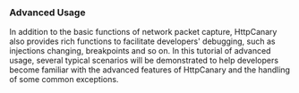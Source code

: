 ### Advanced Usage

In addition to the basic functions of network packet capture, HttpCanary also provides rich functions to facilitate developers' debugging, such as injections changing, breakpoints and so on. In this tutorial of advanced usage, several typical scenarios will be demonstrated to help developers become familiar with the advanced features of HttpCanary and the handling of some common exceptions.
